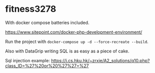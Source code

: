 # fitness3278

With docker compose batteries included.

https://www.sitepoint.com/docker-php-development-environment/

Run the project with `docker-compose up -d --force-recreate --build`.

Also with DataGrip writing SQL is as easy as a piece of cake.

Sql injection example: https://i.cs.hku.hk/~zrxie/A2_solutions/q10.php?class_ID=%27%20or%20%27%27=%27

